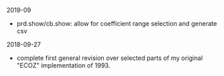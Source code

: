 2019-09

- prd.show/cb.show: allow for coefficient range selection and generate csv

2018-09-27

- complete first general revision over selected parts of
  my original "ECOZ" implementation of 1993.
